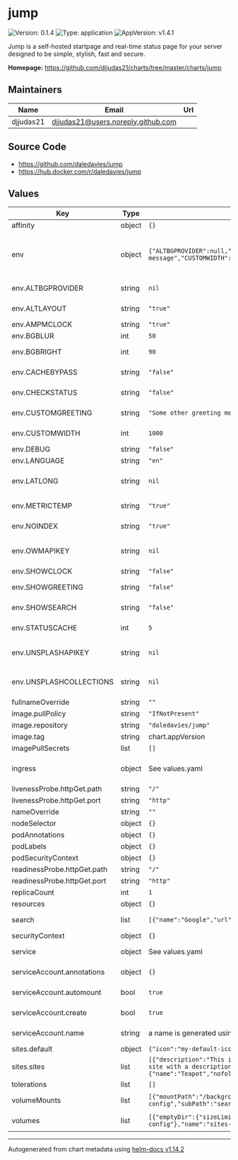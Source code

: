 # jump

![Version: 0.1.4](https://img.shields.io/badge/Version-0.1.4-informational?style=flat-square) ![Type: application](https://img.shields.io/badge/Type-application-informational?style=flat-square) ![AppVersion: v1.4.1](https://img.shields.io/badge/AppVersion-v1.4.1-informational?style=flat-square)

Jump is a self-hosted startpage and real-time status page for your server designed to be simple, stylish, fast and secure.

**Homepage:** <https://github.com/djjudas21/charts/tree/master/charts/jump>

## Maintainers

| Name | Email | Url |
| ---- | ------ | --- |
| djjudas21 | <djjudas21@users.noreply.github.com> |  |

## Source Code

* <https://github.com/daledavies/jump>
* <https://hub.docker.com/r/daledavies/jump>

## Values

| Key | Type | Default | Description |
|-----|------|---------|-------------|
| affinity | object | `{}` |  |
| env | object | `{"ALTBGPROVIDER":null,"ALTLAYOUT":"true","AMPMCLOCK":"true","BGBLUR":50,"BGBRIGHT":90,"CACHEBYPASS":"false","CHECKSTATUS":"false","CUSTOMGREETING":"Some other greeting message","CUSTOMWIDTH":1000,"DEBUG":"false","LANGUAGE":"en","LATLONG":null,"METRICTEMP":"true","NOINDEX":"true","OWMAPIKEY":null,"SHOWCLOCK":"false","SHOWGREETING":"false","SHOWSEARCH":"false","STATUSCACHE":5,"UNSPLASHAPIKEY":null,"UNSPLASHCOLLECTIONS":null}` | Config values for Jump. Always check https://github.com/daledavies/jump for latest details of available options. |
| env.ALTBGPROVIDER | string | `nil` | An alternative background provider url. |
| env.ALTLAYOUT | string | `"true"` | Display list of sites using an alternative layout |
| env.AMPMCLOCK | string | `"true"` | Show 12 hour clock format if true |
| env.BGBLUR | int | `50` | Background image blur percentage |
| env.BGBRIGHT | int | `90` | Background image brightness percentage |
| env.CACHEBYPASS | string | `"false"` | Bypass all caches, useful for testing changes |
| env.CHECKSTATUS | string | `"false"` | Disable checking site availability status |
| env.CUSTOMGREETING | string | `"Some other greeting message"` | Show a custom greeting message instead |
| env.CUSTOMWIDTH | int | `1000` | Set a custom with for the page container/site list |
| env.DEBUG | string | `"false"` | Enable debug mode |
| env.LANGUAGE | string | `"en"` | Set to your chosen language code. |
| env.LATLONG | string | `nil` | A latitude and longitude for the default location (e.g. "51.509865,-0.118092"). |
| env.METRICTEMP | string | `"true"` | Metric (C) or imperial (F) temperature units |
| env.NOINDEX | string | `"true"` | Include a robots noindex meta tag in site header |
| env.OWMAPIKEY | string | `nil` | An API key for Open Weather Map, LATLONG (below) must also be defined. |
| env.SHOWCLOCK | string | `"false"` | Hide the clock |
| env.SHOWGREETING | string | `"false"` | Show the label "#home" instead of a friendly greeting message |
| env.SHOWSEARCH | string | `"false"` | Hide the search button (disable search) |
| env.STATUSCACHE | int | `5` | Duration in minutes to cache site availability status |
| env.UNSPLASHAPIKEY | string | `nil` | An API key for Unsplash, enables fetching random background images from Unsplash. |
| env.UNSPLASHCOLLECTIONS | string | `nil` | List of Unsplash collection ID's (separated by commas) to select random images from. |
| fullnameOverride | string | `""` |  |
| image.pullPolicy | string | `"IfNotPresent"` | image pull policy |
| image.repository | string | `"daledavies/jump"` | image repository |
| image.tag | string | chart.appVersion | image tag |
| imagePullSecrets | list | `[]` |  |
| ingress | object | See values.yaml | Enable and configure ingress settings for the chart under this key. |
| livenessProbe.httpGet.path | string | `"/"` |  |
| livenessProbe.httpGet.port | string | `"http"` |  |
| nameOverride | string | `""` |  |
| nodeSelector | object | `{}` |  |
| podAnnotations | object | `{}` |  |
| podLabels | object | `{}` |  |
| podSecurityContext | object | `{}` |  |
| readinessProbe.httpGet.path | string | `"/"` |  |
| readinessProbe.httpGet.port | string | `"http"` |  |
| replicaCount | int | `1` | Number of replicas |
| resources | object | `{}` |  |
| search | list | `[{"name":"Google","url":"https://www.google.co.uk/search?q="},{"name":"DuckDuckGo","url":"https://duckduckgo.com/?q="},{"name":"Bing","url":"https://www.bing.com/search?q="}]` | List of search providers, rendered as search.json |
| securityContext | object | `{}` |  |
| service | object | See values.yaml | Configures service settings for the chart. |
| serviceAccount.annotations | object | `{}` | Annotations to add to the service account |
| serviceAccount.automount | bool | `true` | Automatically mount a ServiceAccount's API credentials? |
| serviceAccount.create | bool | `true` | Specifies whether a service account should be created |
| serviceAccount.name | string | a name is generated using the fullname template | The name of the service account to use. |
| sites.default | object | `{"icon":"my-default-icon.png","newtab":false,"nofollow":true}` | Default settings for sites |
| sites.sites | list | `[{"description":"This is an example description","name":"Github","newtab":true,"nofollow":false,"url":"https://github.com/daledavies/jump"},{"name":"Docker Hub","url":"https://hub.docker.com/r/daledavies/jump"},{"description":"This is another example of a site with a description","icon":"bitwarden.png","name":"Bitwarden","tags":["stuff"],"url":"https://bitwarden.com/"},{"icon":"nextcloud.png","name":"Nextcloud","tags":["home","things"],"url":"https://cloud.example.com"},{"name":"Teapot","nofollow":false,"status":{"allowed_status_codes":[418],"request_method":"GET","url":"https://www.google.com/teapot","verify_cert":false},"tags":["stuff","things"],"url":"https://www.google.com/pagedoesnotexist"}]` | List of sites to include, rendered as sites.json |
| tolerations | list | `[]` |  |
| volumeMounts | list | `[{"mountPath":"/backgrounds","name":"backgrounds"},{"mountPath":"/favicon","name":"favicon"},{"mountPath":"/sites/sites.json","name":"sites-config","subPath":"sites.json"},{"mountPath":"/search/searchengines.json","name":"search-config","subPath":"searchengines.json"}]` | Additional volumeMounts on the output Deployment definition. |
| volumes | list | `[{"emptyDir":{"sizeLimit":"100Mi"},"name":"backgrounds"},{"emptyDir":{"sizeLimit":"100Mi"},"name":"favicon"},{"emptyDir":{"sizeLimit":"100Mi"},"name":"search"},{"emptyDir":{"sizeLimit":"100Mi"},"name":"sites"},{"configMap":{"name":"sites-config"},"name":"sites-config"},{"configMap":{"name":"search-config"},"name":"search-config"}]` | Additional volumes on the output Deployment definition. |

----------------------------------------------
Autogenerated from chart metadata using [helm-docs v1.14.2](https://github.com/norwoodj/helm-docs/releases/v1.14.2)
